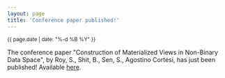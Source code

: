 ```yaml
---
layout: page
title: 'Conference paper published!'
---
```


<small>{{ page.date | date: "%-d %B %Y" }}</small>

The conference paper "Construction of Materialized Views in Non-Binary Data Space", by Roy, S., Shit, B., Sen, S., Agostino Cortesi, has just been published! Available [here](https://doi.org/10.1007/978-981-16-4294-4_7).
